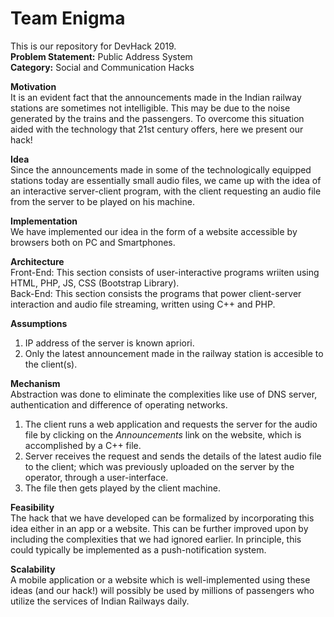 # Team Enigma
This is our repository for DevHack 2019. <br>
<b> Problem Statement:</b> Public Address System <br>
<b> Category:</b> Social and Communication Hacks <br>

<b>Motivation</b> <br>
It is an evident fact that the announcements made in the Indian railway stations are sometimes not intelligible. This may be due to the noise generated by the trains and the passengers. To overcome this situation aided with the technology that 21st century offers, here we present our hack! <br>

<b>Idea</b> <br>
Since the announcements made in some of the technologically equipped stations today are essentially small audio files, we came up with the idea of an interactive server-client program, with the client requesting an audio file from the server to be played on his machine.<br>

<b>Implementation</b> <br>
We have implemented our idea in the form of a website accessible by browsers both on PC and Smartphones. <br>

<b>Architecture</b> <br>
Front-End: This section consists of user-interactive programs wriiten using HTML, PHP, JS, CSS (Bootstrap Library). <br>
Back-End: This section consists the programs that power client-server interaction and audio file streaming, written using C++ and PHP. <br>

<b>Assumptions</b> <br>
1) IP address of the server is known apriori. <br>
2) Only the latest announcement made in the railway station is accesible to the client(s). <br>

<b>Mechanism</b> <br>
Abstraction was done to eliminate the complexities like use of DNS server, authentication and difference of operating networks. <br>
1) The client runs a web application and requests the server for the audio file by clicking on the <i> Announcements </i> link on the website, which is accomplished by a C++ file. <br>
2) Server receives the request and sends the details of the latest audio file to the client; which was previously uploaded on the server by the operator, through a user-interface. <br>
3) The file then gets played by the client machine. <br>

<b>Feasibility</b> <br>
The hack that we have developed can be formalized by incorporating this idea either in an app or a website. This can be further improved upon by including the complexities that we had ignored earlier. In principle, this could typically be implemented as a push-notification system. <br>

<b>Scalability</b> <br>
A mobile application or a website which is well-implemented using these ideas (and our hack!) will possibly be used by millions of passengers who utilize the services of Indian Railways daily.


